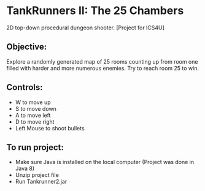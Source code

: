 <h1>TankRunners II: The 25 Chambers </h1>

2D top-down procedural dungeon shooter. [Project for ICS4U]

<h2>Objective:</h2>

Explore a randomly generated map of 25 rooms counting up from room one filled with harder and more numerous enemies. Try to reach room 25 to win. 

<h2>Controls: </h2>

- W to move up 
- S to move down
- A to move left
- D to move right
- Left Mouse to shoot bullets

<h2>To run project:</h2> 

- Make sure Java is installed on the local computer (Project was done in Java 8)
- Unzip project file
- Run Tankrunner2.jar 
